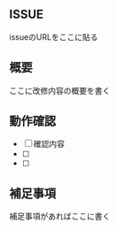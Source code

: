 ## ISSUE

issueのURLをここに貼る

## 概要

ここに改修内容の概要を書く

## 動作確認

 - [ ] 確認内容
 - [ ] 
 - [ ] 


## 補足事項

補足事項があればここに書く
 
